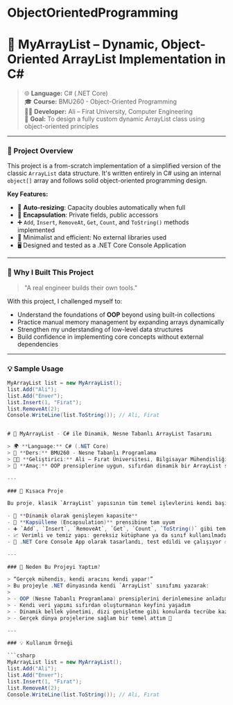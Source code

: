 # ObjectOrientedProgramming
# 🧠 MyArrayList – Dynamic, Object-Oriented ArrayList Implementation in C#

> 🌐 **Language:** C# (.NET Core)  
> 🎓 **Course:** BMU260 - Object-Oriented Programming  
> 👨‍💻 **Developer:** Ali – Firat University, Computer Engineering  
> 🧪 **Goal:** To design a fully custom dynamic ArrayList class using object-oriented principles

---

### 📌 Project Overview

This project is a from-scratch implementation of a simplified version of the classic `ArrayList` data structure. It's written entirely in C# using an internal `object[]` array and follows solid object-oriented programming design.

**Key Features:**

- 🔄 **Auto-resizing**: Capacity doubles automatically when full  
- 🧱 **Encapsulation**: Private fields, public accessors  
- ➕ `Add`, `Insert`, `RemoveAt`, `Get`, `Count`, and `ToString()` methods implemented  
- 🧼 Minimalist and efficient: No external libraries used  
- 🖥️ Designed and tested as a .NET Core Console Application

---

### 🎯 Why I Built This Project

> "A real engineer builds their own tools."

With this project, I challenged myself to:
- Understand the foundations of **OOP** beyond using built-in collections  
- Practice manual memory management by expanding arrays dynamically  
- Strengthen my understanding of low-level data structures  
- Build confidence in implementing core concepts without external dependencies

---

### 💡 Sample Usage

```csharp
MyArrayList list = new MyArrayList();
list.Add("Ali");
list.Add("Enver");
list.Insert(1, "Firat");
list.RemoveAt(2);
Console.WriteLine(list.ToString()); // Ali, Firat


# 🧠 MyArrayList - C# ile Dinamik, Nesne Tabanlı ArrayList Tasarımı

> 🌍 **Language:** C# (.NET Core)  
> 🏫 **Ders:** BMU260 - Nesne Tabanlı Programlama  
> 👨‍💻 **Geliştirici:** Ali – Fırat Üniversitesi, Bilgisayar Mühendisliği  
> 🧪 **Amaç:** OOP prensiplerine uygun, sıfırdan dinamik bir ArrayList sınıfı yazmak

---

### 📌 Kısaca Proje

Bu proje, klasik `ArrayList` yapısının tüm temel işlevlerini kendi başına gerçekleştiren, tamamen `object[]` dizisi kullanılarak yazılmış **özelleştirilmiş bir veri yapısı**dır. 👇

- 🔄 **Dinamik olarak genişleyen kapasite**
- 🧱 **Kapsülleme (Encapsulation)** prensibine tam uyum
- ➕ `Add`, `Insert`, `RemoveAt`, `Get`, `Count`, `ToString()` gibi temel metodlar
- 📈 Verimli ve temiz yapı: gereksiz kütüphane ya da sınıf kullanılmadı
- 🚀 .NET Core Console App olarak tasarlandı, test edildi ve çalışıyor ✅

---

### 🎯 Neden Bu Projeyi Yaptım?

> “Gerçek mühendis, kendi aracını kendi yapar!”  
> Bu projeyle .NET dünyasında kendi `ArrayList` sınıfımı yazarak:
>
> - OOP (Nesne Tabanlı Programlama) prensiplerini derinlemesine anladım  
> - Kendi veri yapımı sıfırdan oluşturmanın keyfini yaşadım  
> - Dinamik bellek yönetimi, dizi genişletme gibi konularda tecrübe kazandım  
> - Gerçek dünya projelerine sağlam bir temel attım 🚀

---

### 💡 Kullanım Örneği

```csharp
MyArrayList list = new MyArrayList();
list.Add("Ali");
list.Add("Enver");
list.Insert(1, "Fırat");
list.RemoveAt(2);
Console.WriteLine(list.ToString()); // Ali, Fırat

